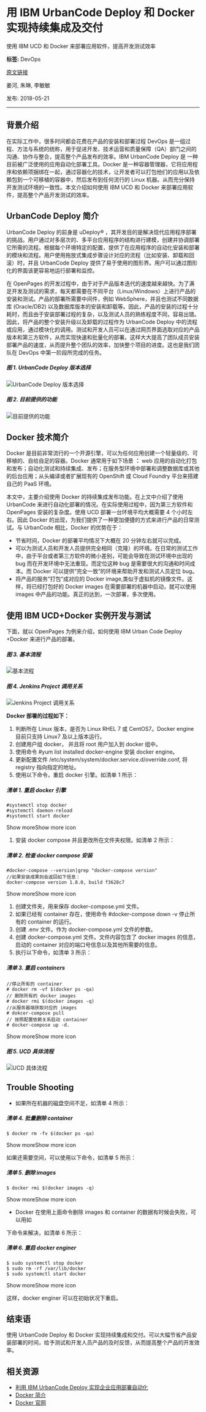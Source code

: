 # 用 IBM UrbanCode Deploy 和 Docker 实现持续集成及交付
使用 IBM UCD 和 Docker 来部署应用软件，提高开发测试效率

**标签:** DevOps

[原文链接](https://developer.ibm.com/zh/articles/d-im-co-in-and-de-wi-ur-de-docker/)

姜河, 朱琳, 李敏敏

发布: 2018-05-21

* * *

## 背景介绍

在实际工作中，很多时间都会花费在产品的安装和部署过程 DevOps 是一组过程、方法与系统的统称，用于促进开发、技术运营和质量保障（QA）部门之间的沟通、协作与整合，提高整个产品发布的效率。IBM UrbanCode Deploy 是 一种目前被广泛使用的应用自动化部署工具。Docker 是一种容器管理器，它将应用程序和依赖项捆绑在一起，通过容器化的技术，让开发者可以打包他们的应用以及依赖包到一个可移植的容器中，然后发布到任何流行的 Linux 机器。从而充分保持开发测试环境的一致性。本文介绍如何使用 IBM UCD 和 Docker 来部署应用软件，提高整个产品开发测试的效率。

## UrbanCode Deploy 简介

UrbanCode Deploy 的前身是 uDeploy® ，其开发目的是解决现代应用程序部署的挑战。用户通过对多层次的、多平台应用程序的结构进行建模，创建并协调部署它所需的流程。根据每个环境特定的配置，提供了在应用程序的自动化安装和部署的模块和流程。用户使用拖放式集成步骤设计对应的流程（比如安装、卸载和回滚）时，并且 UrbanCode Deploy 提供了易于使用的图形界。用户可以通过图形化的界面该更容易地运行部署和监控。

在 OpenPages 的开发过程中，由于对于产品版本迭代的速度越来越快。为了满足开发及测试的需求，每天都需要在不同平台（Linux/Windows）上进行产品的安装和测试。产品的部署所需要中间件，例如 WebSphere，并且也测试不同数据库 (Oracle/DB2) 以及数据库版本的安装和卸载等。因此，产品的安装的过程十分耗时，而且由于安装部署过程的复杂，以及测试人员的熟练程度不同，容易出错。因此，将产品的整个安装升级以及卸载的过程作为 UrbanCode Deploy 中的流程或应用，通过模块化的调用。测试和开发人员可以在通过网页界面选取对应的产品版本和第三方软件，从而实现快速和批量化的部署。这样大大提高了团队成员安装部署产品的速度，从而提升整个团队的效率，加快整个项目的进度。这也是我们团队在 DevOps 中第一阶段所完成的任务。

##### 图 1\. UrbanCode Deploy 版本选择

![UrbanCode Deploy 版本选择](../ibm_articles_img/d-im-co-in-and-de-wi-ur-de-docker_images_image001.png)

##### 图 2\. 目前提供的功能

![目前提供的功能](../ibm_articles_img/d-im-co-in-and-de-wi-ur-de-docker_images_image002.png)

## Docker 技术简介

Docker 是目前非常流行的一个开源引擎，可以为任何应用创建一个轻量级的、可移植的、自给自足的容器。Docker 通常用于如下场景 **：** web 应用的自动化打包和发布；自动化测试和持续集成、发布；在服务型环境中部署和调整数据库或其他的后台应用；从头编译或者扩展现有的 OpenShift 或 Cloud Foundry 平台来搭建自己的 PaaS 环境。

本文中，主要介绍使用 Docker 的持续集成发布功能。在上文中介绍了使用 UrbanCode 来进行自动化部署的情况。在实际使用过程中，因为第三方软件和 OpenPages 安装的复杂度。使用 UCD 部署一台环境平均大概需要 4 个小时左右。因此 Docker 的出现，为我们提供了一种更加便捷的方式来进行产品的日常测试。与 UrbanCode 相比，Docker 的优势在于：

- 节省时间，Docker 的部署平均情况下大概在 20 分钟左右就可以完成。
- 可以为测试人员和开发人员提供完全相同（克隆）的环境。在日常的测试工作中，由于平台或者第三方软件的微小差别，可能会导致在测试环境中出现的 bug 而在开发环境中无法重现。而定位这种 bug 是需要很大的沟通和时间成本。而 Docker 可以提供”完全一致”的环境来帮助开发和测试人员定位 bug。
- 将产品的服务”打包”成对应的 Docker image,类似于虚拟机的镜像文件。这样，将已经打包好的 Docker images 在需要部署的机器中启动，就可以使用 images 中产品的功能。真正的达到，一次部署，多次使用。

## 使用 IBM UCD+Docker 实例开发与测试

下面，就以 OpenPages 为例来介绍，如何使用 IBM Urban Code Deploy +Docker 来进行产品的部署。

##### 图 3\. 基本流程

![基本流程](../ibm_articles_img/d-im-co-in-and-de-wi-ur-de-docker_images_image003.png)

##### 图 4\. Jenkins Project 调用关系

![Jenkins Project 调用关系](../ibm_articles_img/d-im-co-in-and-de-wi-ur-de-docker_images_image004.png)

**Docker 部署的过程如下：**

1. 判断所在 Linux 版本，是否为 Linux RHEL 7 或 CentOS7。Docker engine 目前只支持 Linux7 及以上版本运行。
2. 创建用户组 docker， 并且将 root 用户加入到 docker 组中。
3. 使用命令 #yum list installed docker-engine 安装 docker engine。
4. 更新配置文件 /etc/system/system/docker.service.d/override.conf, 将 registry 指向指定的地址。
5. 使用以下命令，重启 docker 引擎。如清单 1 所示：

##### 清单 1\. 重启 docker 引擎

```
#systemctl stop docker
#systemctl daemon-reload
#systemctl start docker

```

Show moreShow more icon

1. 安装 docker compose 并且更改所在文件夹权限。如清单 2 所示：

##### 清单 2\. 检查 docker compose 安装

```
#docker-compose --version|grep "docker-compose version"
//如果安装成果则会返回如下信息：
docker-compose version 1.8.0, build f3628c7

```

Show moreShow more icon

1. 创建文件夹，用来保存 docker-compose.yml 文件。
2. 如果已经有 container 存在，使用命令 #docker-compose down -v 停止所有的 container 的运行。
3. 创建 .env 文件。作为 docker-compose.yml 文件的参数。
4. 创建 docker-compose.yml 文件。文件内容包含了 docker images 的信息，启动的 container 对应的端口号信息以及其他所需要的信息。
5. 执行以下命令，如清单 3 所示：

##### 清单 3\. 重启 containers

```
//停止所有的 container
# docker rm -vf $(docker ps -qa)
// 删除所有的 docker images
# docker rmi $(docker images -q)
//从服务器端获取对应的 images
# dokcer-compose pull
// 按照配置依赖关系启动 container
# docker-compose up -d.

```

Show moreShow more icon

##### 图 5\. UCD 具体流程

![UCD 具体流程](../ibm_articles_img/d-im-co-in-and-de-wi-ur-de-docker_images_image005.png)

## Trouble Shooting

- 如果所在机器的磁盘空间不足，如清单 4 所示：

##### 清单 4\. 批量删除 container

```
$ docker rm -fv $(docker ps -qa)

```

Show moreShow more icon

如果还需要空间，可以使用以下命令，如清单 5 所示：

##### 清单 5\. 删除 images

```
$ docker rmi $(docker images -q)

```

Show moreShow more icon

- Docker 在使用上面命令删除 images 和 container 的数据有时候会失败，可以用如

下命令来解决，如清单 6 所示：

##### 清单 6\. 重启 docker enginer

```
$ sudo systemctl stop docker
$ sudo rm -rf /var/lib/docker
$ sudo systemctl start docker

```

Show moreShow more icon

这样，docker enginer 可以在初始状况下重启。

## 结束语

使用 UrbanCode Deploy 和 Docker 实现持续集成和交付。可以大幅节省产品安装部署的时间，给予测试和开发人员产品的及时反馈，从而提高整个产品的开发效率。

## 相关资源

- [利用 IBM UrbanCode Deploy 实现企业应用部署自动化](https:/www.ibm.com/developerworks/cn/rational/1401_yangmq_urbancode/index.html)
- [Docker 简介](https://yeasy.gitbooks.io/docker_practice/content/introduction/what.html)
- [Docker 官网](https://www.docker.com/)